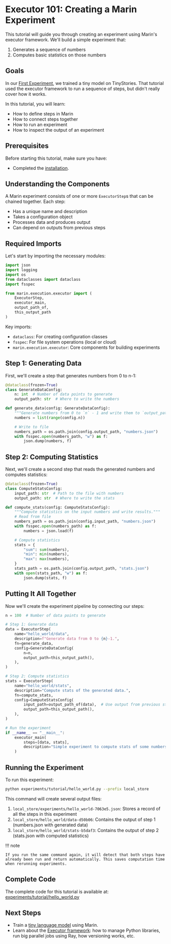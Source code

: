# Executor 101: Creating a Marin Experiment

This tutorial will guide you through creating an experiment using Marin's executor framework. We'll build a simple experiment that:
1. Generates a sequence of numbers
2. Computes basic statistics on those numbers

## Goals

In our [First Experiment](first-experiment.md), we trained a tiny model on TinyStories.
That tutorial used the executor framework to run a sequence of steps, but didn't really cover how it works.

In this tutorial, you will learn:

- How to define steps in Marin
- How to connect steps together
- How to run an experiment
- How to inspect the output of an experiment

## Prerequisites

Before starting this tutorial, make sure you have:

- Completed the [installation](installation.md).

## Understanding the Components

A Marin experiment consists of one or more `ExecutorStep`s that can be chained together. Each step:

- Has a unique name and description
- Takes a configuration object
- Processes data and produces output
- Can depend on outputs from previous steps

## Required Imports

Let's start by importing the necessary modules:

```python
import json
import logging
import os
from dataclasses import dataclass
import fsspec

from marin.execution.executor import (
    ExecutorStep,
    executor_main,
    output_path_of,
    this_output_path
)
```

Key imports:

- `dataclass`: For creating configuration classes
- `fsspec`: For file system operations (local or cloud)
- `marin.execution.executor`: Core components for building experiments

## Step 1: Generating Data

First, we'll create a step that generates numbers from 0 to n-1:

```python
@dataclass(frozen=True)
class GenerateDataConfig:
    n: int  # Number of data points to generate
    output_path: str  # Where to write the numbers

def generate_data(config: GenerateDataConfig):
    """Generate numbers from 0 to `n` - 1 and write them to `output_path`."""
    numbers = list(range(config.n))

    # Write to file
    numbers_path = os.path.join(config.output_path, "numbers.json")
    with fsspec.open(numbers_path, "w") as f:
        json.dump(numbers, f)
```

## Step 2: Computing Statistics

Next, we'll create a second step that reads the generated numbers and computes statistics:

```python
@dataclass(frozen=True)
class ComputeStatsConfig:
    input_path: str  # Path to the file with numbers
    output_path: str  # Where to write the stats

def compute_stats(config: ComputeStatsConfig):
    """Compute statistics on the input numbers and write results."""
    # Read from file
    numbers_path = os.path.join(config.input_path, "numbers.json")
    with fsspec.open(numbers_path) as f:
        numbers = json.load(f)

    # Compute statistics
    stats = {
        "sum": sum(numbers),
        "min": min(numbers),
        "max": max(numbers),
    }
    stats_path = os.path.join(config.output_path, "stats.json")
    with open(stats_path, "w") as f:
        json.dump(stats, f)
```

## Putting It All Together

Now we'll create the experiment pipeline by connecting our steps:

```python
n = 100  # Number of data points to generate

# Step 1: Generate data
data = ExecutorStep(
    name="hello_world/data",
    description=f"Generate data from 0 to {n}-1.",
    fn=generate_data,
    config=GenerateDataConfig(
        n=n,
        output_path=this_output_path(),
    ),
)

# Step 2: Compute statistics
stats = ExecutorStep(
    name="hello_world/stats",
    description="Compute stats of the generated data.",
    fn=compute_stats,
    config=ComputeStatsConfig(
        input_path=output_path_of(data),  # Use output from previous step
        output_path=this_output_path(),
    ),
)

# Run the experiment
if __name__ == "__main__":
    executor_main(
        steps=[data, stats],
        description="Simple experiment to compute stats of some numbers.",
    )
```

## Running the Experiment

To run this experiment:

```bash
python experiments/tutorial/hello_world.py --prefix local_store
```

This command will create several output files:

1. `local_store/experiments/hello_world-7063e5.json`: Stores a record of all the steps in this experiment
2. `local_store/hello_world/data-d50b06`: Contains the output of step 1 (numbers.json with generated data)
3. `local_store/hello_world/stats-b5daf3`: Contains the output of step 2 (stats.json with computed statistics)

!!! note

    If you run the same command again, it will detect that both steps have already been run and return automatically. This saves computation time when rerunning experiments.

## Complete Code

The complete code for this tutorial is available at: [experiments/tutorial/hello_world.py](https://github.com/marin-community/marin/blob/main/experiments/tutorial/hello_world.py)

## Next Steps

- Train a [tiny language model](first-experiment.md) using Marin.
- Learn about the [Executor framework](../explanation/executor.md): how to manage Python libraries, run big parallel jobs using Ray, how versioning works, etc.